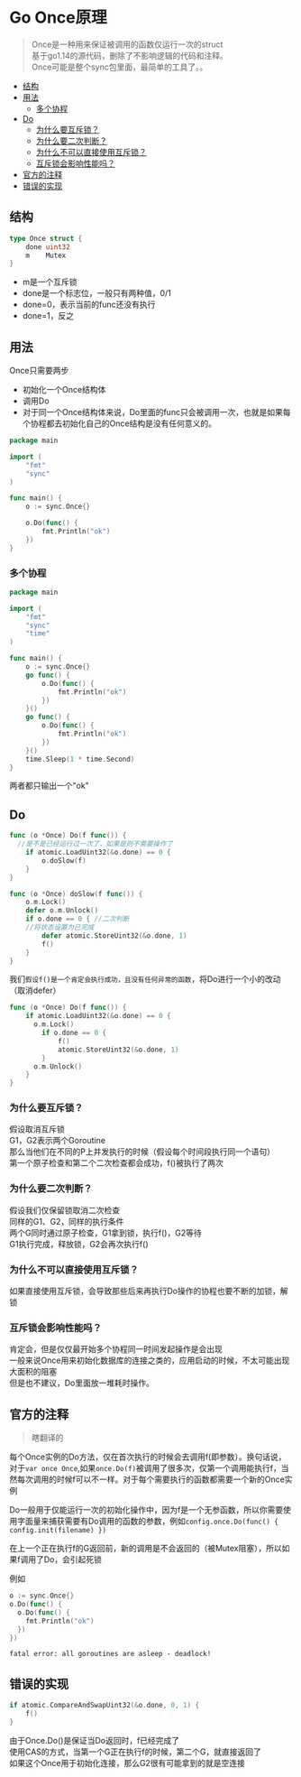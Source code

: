 
# Go Once原理

>  Once是一种用来保证被调用的函数仅运行一次的struct<br/>
基于go1.14的源代码，删除了不影响逻辑的代码和注释。<br/>
Once可能是整个sync包里面，最简单的工具了。。

- [结构](#结构)
- [用法](#用法)
  - [多个协程](#多个协程)
- [Do](#Do)
  - [为什么要互斥锁？](#为什么要互斥锁？)
  - [为什么要二次判断？](#为什么要二次判断？)
  - [为什么不可以直接使用互斥锁？](#为什么不可以直接使用互斥锁？)
  - [互斥锁会影响性能吗？](#互斥锁会影响性能吗？)
- [官方的注释](#官方的注释)
- [错误的实现](#错误的实现)

## 结构
```go
type Once struct {
    done uint32
    m    Mutex
}
```

- m是一个互斥锁
- done是一个标志位，一般只有两种值，0/1
- done=0，表示当前的func还没有执行
- done=1，反之

## 用法

Once只需要两步
- 初始化一个Once结构体
- 调用Do
- 对于同一个Once结构体来说，Do里面的func只会被调用一次，也就是如果每个协程都去初始化自己的Once结构是没有任何意义的。

```go
package main

import (
    "fmt"
    "sync"
)

func main() {
    o := sync.Once{}

    o.Do(func() {
        fmt.Println("ok")
    })
}
```

### 多个协程

```go
package main

import (
    "fmt"
    "sync"
    "time"
)

func main() {
    o := sync.Once{}
    go func() {
        o.Do(func() {
            fmt.Println("ok")
        })
    }()
    go func() {
        o.Do(func() {
            fmt.Println("ok")
        })
    }()
    time.Sleep(1 * time.Second)
}
```

两者都只输出一个"ok"


## Do

```go
func (o *Once) Do(f func()) {
  //是不是已经运行过一次了，如果是则不需要操作了
	if atomic.LoadUint32(&o.done) == 0 {
		o.doSlow(f)
	}
}

func (o *Once) doSlow(f func()) {
	o.m.Lock()
	defer o.m.Unlock()
	if o.done == 0 { //二次判断
    //将状态设置为已完成
		defer atomic.StoreUint32(&o.done, 1)
		f()
	}
}
```

我们`假设f()是一个肯定会执行成功，且没有任何异常的函数`，将Do进行一个小的改动（取消defer）

```go
func (o *Once) Do(f func()) {
    if atomic.LoadUint32(&o.done) == 0 {
      o.m.Lock()
        if o.done == 0 {
            f()
            atomic.StoreUint32(&o.done, 1)
        }
      o.m.Unlock()
    }
}
```

### 为什么要互斥锁？
假设取消互斥锁<br/>
G1，G2表示两个Goroutine<br/>
那么当他们在不同的P上并发执行的时候（假设每个时间段执行同一个语句）<br/>
第一个原子检查和第二个二次检查都会成功，f()被执行了两次

### 为什么要二次判断？
假设我们仅保留锁取消二次检查<br/>
同样的G1、G2，同样的执行条件<br/>
两个G同时通过原子检查，G1拿到锁，执行f()，G2等待<br/>
G1执行完成，释放锁，G2会再次执行f()

### 为什么不可以直接使用互斥锁？
如果直接使用互斥锁，会导致那些后来再执行Do操作的协程也要不断的加锁，解锁

### 互斥锁会影响性能吗？
肯定会，但是仅仅最开始多个协程同一时间发起操作是会出现<br/>
一般来说Once用来初始化数据库的连接之类的，应用启动的时候，不太可能出现大面积的阻塞<br/>
但是也不建议，Do里面放一堆耗时操作。

## 官方的注释
> 瞎翻译的

每个Once实例的Do方法，仅在首次执行的时候会去调用f(即参数）。换句话说，对于`var once Once`,如果`once.Do(f)`被调用了很多次，仅第一个调用能执行f，当然每次调用的时候f可以不一样。对于每个需要执行的函数都需要一个新的Once实例

Do一般用于仅能运行一次的初始化操作中，因为f是一个无参函数，所以你需要使用字面量来捕获需要有Do调用的函数的参数，例如`config.once.Do(func() { config.init(filename) })`

在上一个正在执行f的G返回前，新的调用是不会返回的（被Mutex阻塞），所以如果f调用了Do，会引起死锁

例如
```go
o := sync.Once{}
o.Do(func() {
  o.Do(func() {
    fmt.Println("ok")
  })
})
```

`fatal error: all goroutines are asleep - deadlock!`

## 错误的实现

```go
if atomic.CompareAndSwapUint32(&o.done, 0, 1) {
	f()
}
```
由于Once.Do()是保证当Do返回时，f已经完成了<br/>
使用CAS的方式，当第一个G正在执行f的时候，第二个G，就直接返回了<br/>
如果这个Once用于初始化连接，那么G2很有可能拿到的就是空连接
